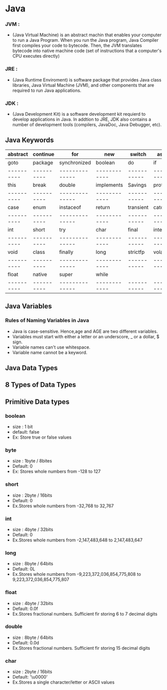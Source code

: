 # Java

### JVM :
- (Java Virtual Machine) is an abstract machin that enables your computer to run a Java Program. 
When you run the Java program, Java Compiler first compiles your code to bytecode. Then, the JVM translates bytecode into native machine code (set of instructions that a computer's CPU executes directly)

### JRE :
- (Java Runtime Enviroment) is software package that provides Java class libraries, Java Virtual Machine (JVM), and other components that are required to run Java applications.

### JDK : 
- (Java Development Kit) is a software development kit requierd to develop applications in Java. In addtion to JRE, JDK also contains a number of development tools (compilers, JavaDoc, Java Debugger, etc).

## Java Keywords

| abstract | continue | for          | new        | switch    | assert    | default  |
|----------|----------|--------------|------------|-----------|-----------|----------|
| goto     | package  | synchronized | boolean    | do        | if        | private  |
|----------|----------|--------------|------------|-----------|-----------|----------|
| this     | break    | double       | implements | Savings   | protected | throws   |
|----------|----------|--------------|------------|-----------|-----------|----------|
| case     | enum     | instaceof    | return     | transient | catch     | extends  |
|----------|----------|--------------|------------|-----------|-----------|----------|
| int      | short    | try          | char       | final     | interface | static   |
|----------|----------|--------------|------------|-----------|-----------|----------|
| void     | class    | finally      | long       | strictfp  | volatile  | const    |
|----------|----------|--------------|------------|-----------|-----------|----------|
| float    | native   | super        | while      |
|----------|----------|--------------|------------|-----------|-----------|----------|


## Java Variables
### Rules of Naming Variables in Java
- Java is case-sensitive. Hence,age and AGE are two different variables.
- Variables must start with either a letter or an underscore, _ or a dollar, $ sign.
- Variable names can't use whitespace.
- Variable name cannot be a keyword.

## Java Data Types
## 8 Types of Data Types
## Primitive Data types

### boolean 
- size : 1 bit 
- default: false
- Ex: Store true or false values

### byte
- size : 1byte / 8bites
- Default: 0
- Ex: Stores whole numbers from -128 to 127

### short 
- size : 2byte / 16bits
- Default: 0
- Ex.Stores whole numbers from -32,768 to 32,767

### int
- size : 4byte / 32bits
- Default: 0
- Ex.Stores whole numbers from -2,147,483,648 to 2,147,483,647

### long
- size : 8byte / 64bits
- Default: 0L
- Ex.Stores whole numbers from -9,223,372,036,854,775,808 to 9,223,372,036,854,775,807

### float
- size : 4byte / 32bits
- Default: 0.0f
- Ex.Stores fractional numbers. Sufficient fir storing 6 to 7 decimal digits

### double
- size : 8byte / 64bits
- Default: 0.0d
- Ex.Stores fractional numbers. Sufficient fir storing 15 decimal digits

### char
- size : 2byte / 16bits
- Default: '\u0000'
- Ex.Stores a single character/letter or ASCII values

